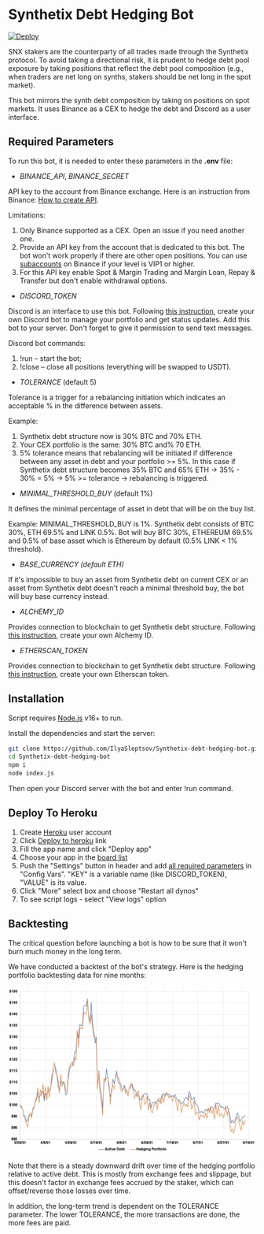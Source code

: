 # Synthetix Debt Hedging Bot

<a href="https://heroku.com/deploy?template=https://github.com/IlyaSleptsov/Synthetix-debt-hedging-bot">
  <img src="https://www.herokucdn.com/deploy/button.svg" alt="Deploy">
</a>

SNX stakers are the counterparty of all trades made through the Synthetix protocol. To avoid taking a directional risk, it is prudent to hedge debt pool exposure by taking positions that reflect the debt pool composition (e.g., when traders are net long on synths, stakers should be net long in the spot market). 

This bot mirrors the synth debt composition by taking on positions on spot markets. It uses Binance as a CEX to hedge the debt and Discord as a user interface.


   
## Required Parameters
To run this bot, it is needed to enter these parameters in the **.env** file:

- *BINANCE_API*, *BINANCE_SECRET* 
  
API key to the account from Binance exchange. Here is an instruction from Binance: [How to create API](https://www.binance.com/en/support/faq/360002502072).
  
Limitations:
1. Only Binance supported as a CEX. Open an issue if you need another one.
2. Provide an API key from the account that is dedicated to this bot. The bot won't work properly if there are other open positions. You can use [subaccounts](https://www.binance.com/en/support/faq/360020632811) on Binance if your level is VIP1 or higher.
3. For this API key enable Spot & Margin Trading and Margin Loan, Repay & Transfer but don't enable withdrawal options.

- *DISCORD_TOKEN*

Discord is an interface to use this bot. Following [this instruction](https://www.writebots.com/discord-bot-token/), create your own Discord bot to manage your portfolio and get status updates. Add this bot to your server. Don't forget to give it permission to send text messages.

Discord bot commands:
1. !run – start the bot;
2. !close – close all positions (everything will be swapped to USDT).

- *TOLERANCE* (default 5)

Tolerance is a trigger for a rebalancing initiation which indicates an acceptable % in the difference between assets.

Example:
1. Synthetix debt structure now is 30% BTC and 70% ETH.
2. Your CEX portfolio is the same: 30% BTC and% 70 ETH.
3. 5% tolerance means that rebalancing will be initiated if difference between any asset in debt and your portfolio >= 5%. In this case if Synthetix debt structure becomes 35% BTC and 65% ETH -> 35% - 30% = 5% -> 5% >= tolerance -> rebalancing is triggered. 

- *MINIMAL_THRESHOLD_BUY* (default 1%)

It defines the minimal percentage of asset in debt that will be on the buy list. 

Example: MINIMAL_THRESHOLD_BUY is 1%. Synthetix debt consists of BTC 30%, ETH 69.5% and LINK 0.5%. Bot will buy BTC 30%, ETHEREUM 69.5% and 0.5% of base asset which is Ethereum by default (0.5% LINK < 1% threshold). 

- *BASE_CURRENCY (default ETH)*

If it's impossible to buy an asset from Synthetix debt on current CEX or an asset from Synthetix debt doesn't reach a minimal threshold buy, the bot will buy base currency instead.

- *ALCHEMY_ID*
  
Provides connection to blockchain to get Synthetix debt structure. Following [this instruction](https://docs.alchemy.com/alchemy/introduction/getting-started), create your own Alchemy ID. 

- *ETHERSCAN_TOKEN*

Provides connection to blockchain to get Synthetix debt structure. Following [this instruction](https://etherscan.io/apidocs), create your own Etherscan token.


## Installation

Script requires [Node.js](https://nodejs.org/) v16+ to run.

Install the dependencies and start the server:

```sh
git clone https://github.com/IlyaSleptsov/Synthetix-debt-hedging-bot.git
cd Synthetix-debt-hedging-bot
npm i
node index.js
```
Then open your Discord server with the bot and enter !run command.


## Deploy To Heroku

1. Create [Heroku](https://heroku.com) user account
2. Click [Deploy to heroku](https://heroku.com/deploy?template=https://github.com/IlyaSleptsov/Synthetix-debt-hedging-bot) link
3. Fill the app name and click "Deploy app"
4. Choose your app in the [board list](https://dashboard.heroku.com/apps)
5. Push the "Settings" button in header and add [all required parameters](https://github.com/IlyaSleptsov/Synthetix-debt-hedging-bot#required-parameters) in "Config Vars". "KEY" is a variable name (like DISCORD_TOKEN), "VALUE" is its value.
6. Click "More" select box and choose "Restart all dynos"
7. To see script logs - select "View logs" option

## Backtesting
The critical question before launching a bot is how to be sure that it won't burn much money in the long term.

We have conducted a backtest of the bot's strategy. Here is the hedging portfolio backtesting data for nine months:

![backtesting data](files/backtest.jpg)

Note that there is a steady downward drift over time of the hedging portfolio relative to active debt. This is mostly from exchange fees and slippage, but this doesn't factor in exchange fees accrued by the staker, which can offset/reverse those losses over time.

In addition, the long-term trend is dependent on the TOLERANCE parameter. The lower TOLERANCE, the more transactions are done, the more fees are paid.

